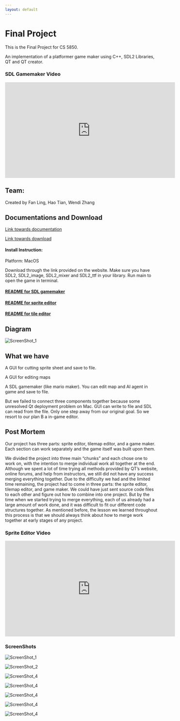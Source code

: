 ```yaml
---
layout: default
---  
```


# Final Project

This is the Final Project for CS 5850.

An implementation of a platformer game maker using C++, SDL2 Libraries, QT and QT creator. 

### SDL Gamemaker Video 
<iframe width="560" height="315" src="https://www.youtube.com/embed/pu8Gnf25rqk" frameborder="0" allow="accelerometer; autoplay; encrypted-media; gyroscope; picture-in-picture" allowfullscreen></iframe>

## Team:
Created by Fan Ling, Hao Tian, Wendi Zhang

## Documentations and Download
[Link towards documentation](https://flynn2016.github.io/FinalProject_doc)

[Link towards download](https://github.com/Spring19GameEngines/finalproject-pb/tree/master)

#### Install Instruction:  
Platform: MacOS

Download through the link provided on the website. Make sure you have SDL2, SDL2_image, SDL2_mixer and  SDL2_ttf in your library. Run main to open the game in terminal. 

#### [README for SDL gamemaker](https://github.com/Spring19GameEngines/finalproject-pb/blob/fan/Project/README.md)
#### [README for sprite editor](https://github.com/Spring19GameEngines/finalproject-pb/blob/master/SpiritEditor/README.md)
#### [README for tile editor](https://github.com/Spring19GameEngines/finalproject-pb/blob/wendi/README_tile_editor.md)

## Diagram 
![ScreenShot_1](./Image/image_diagram.png)
## What we have
A GUI for cutting sprite sheet and save to file.

A GUI for editing maps

A SDL gamemaker (like mario maker). You can edit map and AI agent in game and save to file.

But we failed to connect three components together because some unresolved Qt deployment problem on Mac. GUI can write to file and SDL can read from the file. Only one step away from our original goal. So we resort to our plan B a in-game editor.


## Post Mortem 
Our project has three parts: sprite editor, tilemap editor, and a game maker. Each section can work separately and the game itself was built upon them.

We divided the project into three main “chunks” and each chose one to work on, with the intention to merge individual work all together at the end. Although we spent a lot of time trying all methods provided by QT’s website, online forums, and help from instructors, we still did not have any success merging everything together. Due to the difficulty we had and the limited time remaining, the project had to come in three parts: the sprite editor, tilemap editor, and game maker. We could have just sent source code files to each other and figure out how to combine into one project. But by the time when we started trying to merge everything, each of us already had a large amount of work done, and it was difficult to fit our different code structures together. As mentioned before, the lesson we learned throughout this process is that we should always think about how to merge work together at early stages of any project.

### Sprite Editor Video 
<iframe width="560" height="315" src="https://www.youtube.com/embed/hgs5ZfBekn8" frameborder="0" allow="accelerometer; autoplay; encrypted-media; gyroscope; picture-in-picture" allowfullscreen></iframe>


### ScreenShots
![ScreenShot_1](./Image/image_1.png)

![ScreenShot_2](./Image/image_2.png)

![ScreenShot_4](./Image/image_4.jpg)

![ScreenShot_4](./Image/image_5.jpg)

![ScreenShot_4](./Image/image_6.jpg)

![ScreenShot_4](./Image/image_7.jpg)

![ScreenShot_4](./Image/image_8.jpg)




